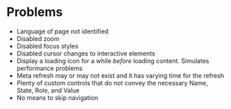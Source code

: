 # Problems

* Language of page not identified
* Disabled zoom
* Disabled focus styles
* Disabled cursor changes to interactive elements
* Display a loading icon for a while *before* loading content. Simulates performance problems
* Meta refresh may or may not exist and it has varying time for the refresh
* Plenty of custom controls that do not convey the necessary Name, State, Role, and Value
* No means to skip navigation 
